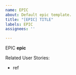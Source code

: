 ```yaml
---
name: EPIC
about: Default epic template.
title: "[EPIC] TITLE"
labels: EPIC
assignees: ''

---
```


EPIC **epic**

Related User Stories:
* ref
